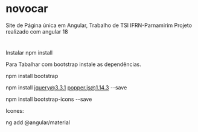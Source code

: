 # novocar
Site de Página única em Angular, Trabalho de TSI IFRN-Parnamirim
Projeto realizado com angular 18

#

Instalar
npm install

Para Tabalhar com bootstrap instale as dependências.

npm install bootstrap

npm install jquery@3.3.1 popper.js@1.14.3 --save

npm install bootstrap-icons --save  

Icones:

ng add @angular/material



